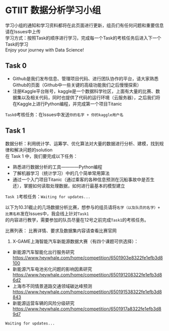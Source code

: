 # GTIIT 数据分析学习小组
学习小组的通知和学习资料都将在此页面进行更新，组员们有任何问题和重要信息请在Issues中上传  
学习方式：按照Task的顺序进行学习，完成每一个Task的考核任务后进入下一个Task的学习  
Enjoy your journey with Data Science!

## Task 0
- Github是我们发布信息、管理项目代码、进行团队协作的平台，请大家熟悉Github的页面（Github中一些关键的高级功能我们之后慢慢探索）
- 注册Kaggle平台账号，kaggle是一个数据科学社区，上面有大量的比赛、数据集以及相关代码，同时也提供了代码的运行环境（云服务器），之后我们将在Kaggle上进行Python编程，并完成第一个项目Titanic

`Task0`考核任务：在Issues中发送`你的名字 + 你的kaggle用户名`


## Task 1  
数据分析：利用统计学、运筹学、优化算法对大量的数据进行分析、建模，找到规律和解决问题的solution  
在 Task 1 中，我们要完成以下任务：  
- 熟悉进行数据分析的工具————Python编程
- 了解机器学习（统计学习）中的几个简单常用算法
- 通过一个入门项目Titanic（通过乘客的各种信息预测在沉船事故中是否生还），掌握如何读取处理数据，如何进行最基本的模型建立

`Task 1`考核任务：`Waiting for updates...`



以下为10.31截止的几场数据分析比赛，想参与的组员请将`名字（以及队员的名字）+ 比赛名称`发在Issues中，我会线上针对`Task1`  
的内容进行教学，需要参加的队员尽量在12号之前完成`Task1`的考核任务。  

比赛列表：
比赛详情、要求及数据集内容请查看比赛官网
1. X-GAME上海智能汽车新能源数据大赛（有四个课题可供选择）： 
  - 新能源汽车智能化出行服务研究 https://www.heywhale.com/home/competition/6501903e8322fe1efb3d8100
  - 新能源汽车电池劣化问题的影响因素研究 https://www.heywhale.com/home/competition/650191208322fe1efb3d86d2
  - 上海市不同情景道路交通领域碳达峰预测 https://www.heywhale.com/home/competition/650191538322fe1efb3d8843
  - 新能源运营车辆的风险分级研究 https://www.heywhale.com/home/competition/6501917a8322fe1efb3d89d7

`Waiting for updates...`
